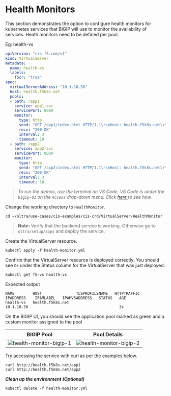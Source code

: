 # Health Monitors

This section demonstrates the option to configure health monitors for kubernetes services that BIGIP will use to monitor the availability of services.
Heath monitors need to be defined per pool. 

Eg: health-vs
```yml
apiVersion: "cis.f5.com/v1"
kind: VirtualServer
metadata:
  name: health-vs
  labels:
    f5cr: "true"
spec:
  virtualServerAddress: "10.1.10.58"
  host: health.f5k8s.net
  pools:
  - path: /app1
    service: app1-svc
    servicePort: 8080
    monitor:
      type: http
      send: "GET /app1/index.html HTTP/1.1\r\nHost: health.f5k8s.net\r\nConnection: Close\r\n\r\n"
      recv: "200 OK"
      interval: 3
      timeout: 10
  - path: /app2
    service: app2-svc
    servicePort: 8080
    monitor:
      type: http
      send: "GET /app2/index.html HTTP/1.1\r\nHost: health.f5k8s.net\r\nConnection: Close\r\n\r\n"
      recv: "200 OK"
      interval: 3
      timeout: 10
```

> *To run the demos, use the terminal on VS Code. VS Code is under the `bigip-01` on the `Access` drop-down menu. Click <a href="https://raw.githubusercontent.com/F5EMEA/oltra/main/vscode.png"> here </a> to see how.*

Change the working directory to `HealthMonitor`.
```
cd ~/oltra/use-cases/cis-examples/cis-crd/VirtualServer/HealthMonitor
```
> **Note:** Verify that the backend service is working. Otherwise go to `oltra/setup/apps` and deploy the service.


Create the VirtualServer resource.
```
kubectl apply -f health-monitor.yml
```

Confirm that the VirtualServer resource is deployed correctly. You should see `Ok` under the Status column for the VirtualServer that was just deployed.
```
kubectl get f5-vs health-vs  
```

Expected output 
```
NAME        HOST               TLSPROFILENAME   HTTPTRAFFIC   IPADDRESS    IPAMLABEL   IPAMVSADDRESS   STATUS   AGE
health-vs   health.f5k8s.net                                  10.1.10.58                                        3s
```


On the BIGIP UI, you should see the application pool marked as green and a custom monitor assigned to the pool

| BIGIP Pool             |  Pool Details |
:-------------------------:|:-------------------------:
![health-monitor-bigip-1](images/health-monitor-bigip-1.png)  |  ![health-monitor-bigip-2](images/health-monitor-bigip-2.png)


Try accessing the service with curl as per the examples below. 
```
curl http://health.f5k8s.net/app1
curl http://health.f5k8s.net/app2
```

***Clean up the environment (Optional)***
```
kubectl delete -f health-monitor.yml
```